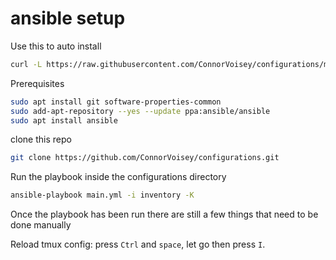 # ansible setup

Use this to auto install

```sh
curl -L https://raw.githubusercontent.com/ConnorVoisey/configurations/main/ansible/auto_setup.sh | sh
```

Prerequisites

```sh
sudo apt install git software-properties-common
sudo add-apt-repository --yes --update ppa:ansible/ansible
sudo apt install ansible
```

clone this repo

```sh
git clone https://github.com/ConnorVoisey/configurations.git
```

Run the playbook inside the configurations directory

```sh
ansible-playbook main.yml -i inventory -K
```

Once the playbook has been run there are still a few things that need to be done manually

Reload tmux config: press ```Ctrl``` and ```space```, let go then press ```I```.
